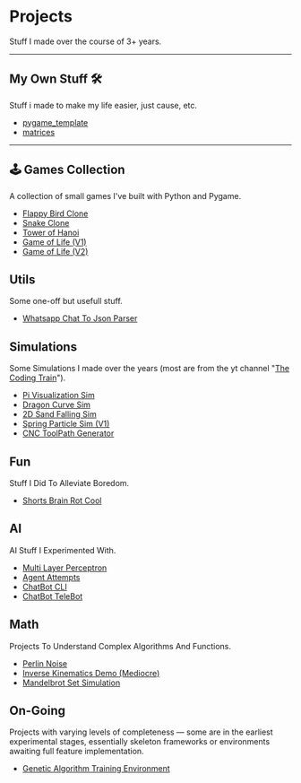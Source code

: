 # Projects
Stuff I made over the course of 3+ years.

---

## My Own Stuff 🛠️
Stuff i made to make my life easier, just cause, etc.

- [pygame_template](https://github.com/FINN-2005/pygame_template)
- [matrices](https://github.com/FINN-2005/matrices)
---

## 🕹️ Games Collection
A collection of small games I've built with Python and Pygame.

- [Flappy Bird Clone](https://github.com/FINN-2005/Flappy-Bird-Clone)
- [Snake Clone](https://github.com/FINN-2005/Snake-Clone)
- [Tower of Hanoi](https://github.com/FINN-2005/Tower-Of-Hanoi-Clone)  
- [Game of Life (V1)](https://github.com/FINN-2005/Game-Of-Life-V1)
- [Game of Life (V2)](https://github.com/FINN-2005/Game-Of-Life-V2)

## Utils
Some one-off but usefull stuff.

- [Whatsapp Chat To Json Parser](https://github.com/FINN-2005/Whatsapp-To-Json-Parser)


## Simulations
Some Simulations I made over the years (most are from the yt channel "[The Coding Train](https://www.youtube.com/@TheCodingTrain)").

- [Pi Visualization Sim](https://github.com/FINN-2005/Pi-Visualization-Sim)
- [Dragon Curve Sim](https://github.com/FINN-2005/Dragon-Curve-Sim)
- [2D Sand Falling Sim](https://github.com/FINN-2005/2D-Sand-Sim)
- [Spring Particle Sim (V1)](https://github.com/FINN-2005/Spring-Particles-Sim-V1)
- [CNC ToolPath Generator](https://github.com/FINN-2005/CNC-Toolpath-Gen)

## Fun
Stuff I Did To Alleviate Boredom.

- [Shorts Brain Rot Cool](https://github.com/FINN-2005/Shorts-Brain-Rot-Cool)

## AI
AI Stuff I Experimented With.

- [Multi Layer Perceptron](https://github.com/FINN-2005/Multi-Layer_Perceptron)
- [Agent Attempts](https://github.com/FINN-2005/Agent-Attempts)
- [ChatBot CLI](https://github.com/FINN-2005/ChatBot-CLI)
- [ChatBot TeleBot](https://github.com/FINN-2005/ChatBot-TeleBot)

## Math
Projects To Understand Complex Algorithms And Functions.

- [Perlin Noise](https://github.com/FINN-2005/Perlin-Noise)
- [Inverse Kinematics Demo (Mediocre)](https://github.com/FINN-2005/Inverse-Kinematics-Demo)
- [Mandelbrot Set Simulation](https://github.com/FINN-2005/Mandelbrot-Sim)

## On-Going
Projects with varying levels of completeness — some are in the earliest experimental stages, essentially skeleton frameworks or environments awaiting full feature implementation.

- [Genetic Algorithm Training Environment](https://github.com/FINN-2005/Genetic-Algo-Training-Environment)